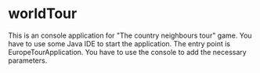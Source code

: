 # worldTour
This is an console application for "The country neighbours tour" game.
You have to use some Java IDE to start the application.
The entry point is EuropeTourApplication.
You have to use the console to add the necessary parameters.
